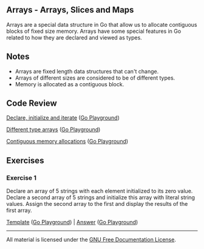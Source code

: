 ## Arrays - Arrays, Slices and Maps

Arrays are a special data structure in Go that allow us to allocate contiguous blocks of fixed size memory. Arrays have some special features in Go related to how they are declared and viewed as types.

## Notes

* Arrays are fixed length data structures that can't change.
* Arrays of different sizes are considered to be of different types.
* Memory is allocated as a contiguous block.

## Code Review

[Declare, initialize and iterate](example1/example1.go) ([Go Playground](https://play.golang.org/p/DGr8Zp9L_w))

[Different type arrays](example2/example2.go) ([Go Playground](http://play.golang.org/p/LVD43cYBNS))

[Contiguous memory allocations](example3/example3.go) ([Go Playground](https://play.golang.org/p/s4BSgxz0Y3))

## Exercises

### Exercise 1

Declare an array of 5 strings with each element initialized to its zero value. Declare a second array of 5 strings and initialize this array with literal string values. Assign the second array to the first and display the results of the first array.

[Template](exercises/template1/template1.go) ([Go Playground](http://play.golang.org/p/ggjjRPzhAB)) | 
[Answer](exercises/exercise1/exercise1.go) ([Go Playground](http://play.golang.org/p/Pa3mrTCcpB))
___
All material is licensed under the [GNU Free Documentation License](https://github.com/gobridge/gotraining/blob/master/LICENSE).